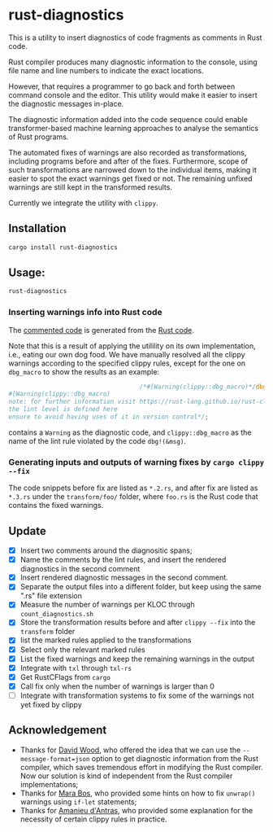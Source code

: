 # rust-diagnostics

This is a utility to insert diagnostics of code fragments as comments in Rust
code.

Rust compiler produces many diagnostic information to the console, using file
name and line numbers to indicate the exact locations.

However, that requires a programmer to go back and forth between command
console and the editor. This utility would make it easier to insert the
diagnostic messages in-place.

The diagnostic information added into the code sequence could enable
transformer-based machine learning approaches to analyse the semantics of Rust
programs.

The automated fixes of warnings are also recorded as transformations, including
programs before and after of the fixes. Furthermore, scope of such
transformations are narrowed down to the individual items, making it easier to
spot the exact warnings get fixed or not. The remaining unfixed warnings are
still kept in the transformed results.

Currently we integrate the utility with `clippy`.

## Installation
```bash
cargo install rust-diagnostics
```

## Usage:
```bash
rust-diagnostics
```

### Inserting warnings info into Rust code

The [commented
code](https://github.com/yijunyu/rust-diagnostics/blob/main/diagnostics/src/main.rs)
is generated from the [Rust
code](https://github.com/yijunyu/rust-diagnostics/blob/main/src/main.rs).

Note that this is a result of applying the utilility on its own implementation,
i.e., eating our own dog food. We have manually resolved all the clippy
warnings according to the specified clippy rules, except for the one on
`dbg_macro` to show the results as an example:

```rust
                                    /*#[Warning(clippy::dbg_macro)*/dbg!(&r)/*
#[Warning(clippy::dbg_macro)
note: for further information visit https://rust-lang.github.io/rust-clippy/master/index.html#dbg_macro
the lint level is defined here
ensure to avoid having uses of it in version control*/;
```
contains a `Warning` as the diagnostic code, and `clippy::dbg_macro` as the name of the lint rule violated by the code `dbg!(&msg)`. 

### Generating inputs and outputs of warning fixes by `cargo clippy --fix`

The code snippets before fix are listed as `*.2.rs`, and after fix are listed
as `*.3.rs` under the `transform/foo/` folder, where `foo.rs` is the Rust code
that contains the fixed warnings.

## Update

- [x] Insert two comments around the diagnositic spans;
- [x] Name the comments by the lint rules, and insert the rendered diagnostics in the second comment
- [x] Insert rendered diagnostic messages in the second comment.
- [x] Separate the output files into a different folder, but keep using the same ".rs" file extension
- [x] Measure the number of warnings per KLOC through `count_diagnostics.sh`
- [x] Store the transformation results before and after `clippy --fix` into the `transform` folder 
- [x] list the marked rules applied to the transformations
- [x] Select only the relevant marked rules
- [x] List the fixed warnings and keep the remaining warnings in the output 
- [x] Integrate with `txl` through `txl-rs`
- [x] Get RustCFlags from `cargo`
- [x] Call fix only when the number of warnings is larger than 0
- [ ] Integrate with transformation systems to fix some of the warnings not yet fixed by clippy

## Acknowledgement

- Thanks for [David Wood](https://davidtw.co), who offered the idea that we can use the `--message-format=json` option to get diagnostic information from the Rust compiler, which saves tremendous effort in modifying the Rust compiler. Now our solution is kind of independent from the Rust compiler implementations;
- Thanks for [Mara Bos](https://github.com/m-ou-se), who provided some hints on how to fix `unwrap()` warnings using `if-let` statements;
- Thanks for [Amanieu d'Antras](https://github.com/Amanieu), who provided some explanation for the necessity of certain clippy rules in practice.
